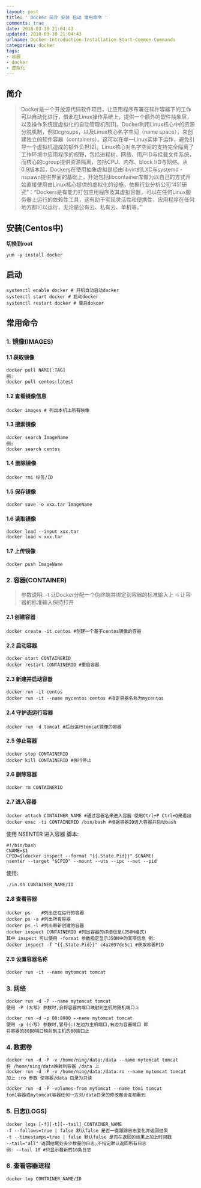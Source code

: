 ```yaml
---
layout: post
title: ' Docker 简介 安装 启动 常用命令 '
comments: true
date: 2018-03-30 21:04:43
updated: 2018-03-30 21:04:43
urlname: Docker-Introduction-Installation-Start-Common-Commands
categories: docker
tags:
- 容器
- docker
- 虚拟化
---
```

## 简介

> Docker是一个开放源代码软件项目，让应用程序布署在软件容器下的工作可以自动化进行，借此在Linux操作系统上，提供一个额外的软件抽象层，以及操作系统层虚拟化的自动管理机制[1]。Docker利用Linux核心中的资源分脱机制，例如cgroups，以及Linux核心名字空间（name space），来创建独立的软件容器（containers）。这可以在单一Linux实体下运作，避免引导一个虚拟机造成的额外负担[2]。Linux核心对名字空间的支持完全隔离了工作环境中应用程序的视野，包括进程树、网络、用户ID与挂载文件系统，而核心的cgroup提供资源隔离，包括CPU、内存、block I/O与网络。从0.9版本起，Dockers在使用抽象虚拟是经由libvirt的LXC与systemd - nspawn提供界面的基础上，开始包括libcontainer库做为以自己的方式开始直接使用由Linux核心提供的虚拟化的设施，依据行业分析公司“451研究”：“Dockers是有能力打包应用程序及其虚拟容器，可以在任何Linux服务器上运行的依赖性工具，这有助于实现灵活性和便携性，应用程序在任何地方都可以运行，无论是公有云、私有云、单机等。”
## 安装(Centos中)

**切换到root**

```
yum -y install docker
```
## 启动

```
systemctl enable docker # 开机自动启动docker
systemctl start docker # 启动docker
systemctl restart docker # 重启dokcer
```
## 常用命令
### 1. 镜像(IMAGES)
#### 1.1 获取镜像
```
docker pull NAME[:TAG]
例:
docker pull centos:latest
```
#### 1.2 查看镜像信息

```
docker images # 列出本机上所有映像
```
#### 1.3 搜索镜像

```
docker search ImageName
例:
docker search centos
```
#### 1.4 删除镜像

```
docker rmi 标签/ID
```
#### 1.5 保存镜像

```
docker save -o xxx.tar ImageName
```
#### 1.6 读取镜像

```
docker load --input xxx.tar
docker load < xxx.tar
```
#### 1.7 上传镜像

```
docker push ImageName
```
### 2. 容器(CONTAINER)

> 参数说明:
> -t 让Docker分配一个伪终端并绑定到容器的标准输入上
> -i 让容器的标准输入保持打开

#### 2.1 创建容器

```
docker create -it centos #创建一个基于centos镜像的容器
```
#### 2.2 启动容器

```
docker start CONTAINERID
docker restart CONTAINERID #重启容器
```
#### 2.3 新建并启动容器

```
docker run -it centos
docker run -it --name mycentos centos #指定容器名称为mycentos
```
#### 2.4 守护态运行容器

```
docker run -d tomcat #后台运行tomcat镜像的容器
```
#### 2.5 停止容器

```
docker stop CONTAINERID
docker kill CONTAINERID #强行停止
```
#### 2.6 删除容器

```
docker rm CONTAINERID
```
#### 2.7 进入容器

```
docker attach CONTAINER_NAME #通过容器名来进入容器 使用Ctrl+P Ctrl+Q来退出
docker exec -ti CONTAINERID /bin/bash #根据容器ID进入容器并启动bash
```
使用 NSENTER 进入容器 脚本:
```
#!/bin/bash
CNAME=$1
CPID=$(docker inspect --format "{{.State.Pid}}" $CNAME)
nsenter --target "$CPID" --mount --uts --ipc --net --pid
```
使用:

```
./in.sh CONTAINER_NAME/ID
```
#### 2.8 查看容器

```
docker ps	 #列出正在运行的容器
docker ps -a #列出所有容器
docker ps -l #列出最新创建的容器
docker inspect CONTAINERID #列出容器的详细信息(JSON格式)
其中 inspect 可以使用 -format 参数指定显示JSON中的某项信息 例:
docker inspect -f "{{.State.Pid}}" c4a2097de5c1 #获取容器PID
```
#### 2.9 设置容器名称

```
docker run -it --name mytomcat tomcat
```

### 3. 网络

```
docker run -d -P --name mytomcat tomcat
使用 -P (大写) 参数时,会将容器内端口映射到主机的随机端口上
```

```
docker run -d -p 80:8080 --name mytomcat tomcat
使用 -p (小写) 参数时,冒号(:)左边为主机端口,右边为容器端口 即
将容器的8080端口映射到主机的80端口上
```
### 4. 数据卷

```
docker run -d -P -v /home/ning/data:/data --name mytomcat tomcat
将 /home/ning/data映射到容器 /data 上
docker run -d -P -v /home/ning/data:/data:ro --name mytomcat tomcat
加上 :ro 参数 使容器/data 目录为只读
```

```
docker run -d -P -volumes-from mytomcat --name tom1 tomcat
tom1容器或mytomcat容器任何一方对/data目录的修改都会互相看到
```
### 5. 日志(LOGS)

```
docker logs [-f][-t][--tail] CONTAINER_NAME
-f --follows=true | false 默认false 是否一直跟踪日志变化并返回结果
-t --timestamps=true | false 默认false 是否在返回的结果上加上时间戳
--tail="all" 返回结尾处多少数量的日志;不指定默认返回所有日志
例: --tail 10 #只显示最新的10条日志
```
### 6. 查看容器进程

```
docker top CONTAINER_NAME/ID
```